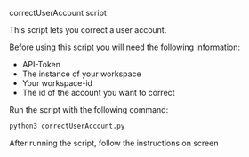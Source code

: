 correctUserAccount script

This script lets you correct a user account.  

Before using this script you will need the following information:
- API-Token
- The instance of your workspace
- Your workspace-id
- The id of the account you want to correct

Run the script with the following command:  
```bash
python3 correctUserAccount.py
```

After running the script, follow the instructions on screen